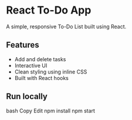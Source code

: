 # React To-Do App 

A simple, responsive To-Do List built using React.

## Features
- Add and delete tasks
- Interactive UI
- Clean styling using inline CSS
- Built with React hooks

## Run locally
bash
Copy
Edit
npm install
npm start
